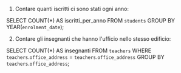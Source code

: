1. Contare quanti iscritti ci sono stati ogni anno:

SELECT COUNT(*) AS iscritti_per_anno
FROM `students`
GROUP BY YEAR(`enrolment_date`);

2. Contare gli insegnanti che hanno l'ufficio nello stesso edificio:

SELECT COUNT(*) AS insegnanti
FROM `teachers`
WHERE `teachers`.`office_address` = `teachers`.`office_address`
GROUP BY `teachers`.`office_address`;